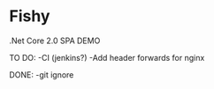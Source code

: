 # Fishy
.Net Core 2.0 SPA DEMO

TO DO:
-CI (jenkins?)
-Add header forwards for nginx

DONE:
-git ignore
